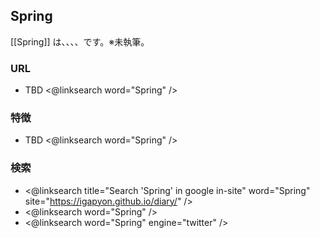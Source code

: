## Spring

[[Spring]] は、、、、です。※未執筆。

### URL

* TBD <@linksearch word="Spring" />

### 特徴

* TBD <@linksearch word="Spring" />

### 検索

* <@linksearch title="Search 'Spring' in google in-site" word="Spring" site="https://igapyon.github.io/diary/" />
* <@linksearch word="Spring" />
* <@linksearch word="Spring" engine="twitter" />

